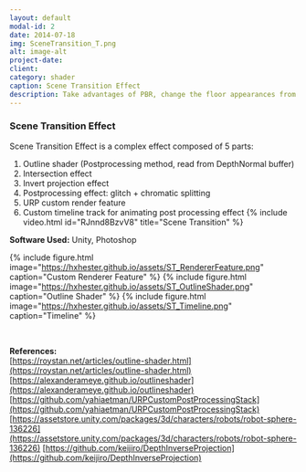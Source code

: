 ```yaml
---
layout: default
modal-id: 2
date: 2014-07-18
img: SceneTransition_T.png
alt: image-alt
project-date: 
client: 
category: shader
caption: Scene Transition Effect
description: Take advantages of PBR, change the floor appearances from dry to wet, to water puddle with ripples.
---
```

### Scene Transition Effect
Scene Transition Effect is a complex effect composed of 5 parts:
1. Outline shader (Postprocessing method,  read from DepthNormal buffer)
2. Intersection effect
3. Invert projection effect
4. Postprocessing effect: glitch + chromatic splitting
5. URP custom render feature
6. Custom timeline track for animating post processing effect
{% include video.html id="RJnnd8BzvV8" title="Scene Transition" %}
<!-- {% include video.html id="rTkVtJ5F22M" title="Scene Transition - Leave" %} -->

**Software Used:**
Unity, Photoshop

{% include figure.html image="https://hxhester.github.io/assets/ST_RendererFeature.png" caption="Custom Renderer Feature" %}
{% include figure.html image="https://hxhester.github.io/assets/ST_OutlineShader.png" caption="Outline Shader" %}
{% include figure.html image="https://hxhester.github.io/assets/ST_Timeline.png" caption="Timeline" %}

&nbsp;

**References:**  
[https://roystan.net/articles/outline-shader.html](https://roystan.net/articles/outline-shader.html)
[https://alexanderameye.github.io/outlineshader](https://alexanderameye.github.io/outlineshader)
[https://github.com/yahiaetman/URPCustomPostProcessingStack](https://github.com/yahiaetman/URPCustomPostProcessingStack)
[https://assetstore.unity.com/packages/3d/characters/robots/robot-sphere-136226](https://assetstore.unity.com/packages/3d/characters/robots/robot-sphere-136226)
[https://github.com/keijiro/DepthInverseProjection](https://github.com/keijiro/DepthInverseProjection)
